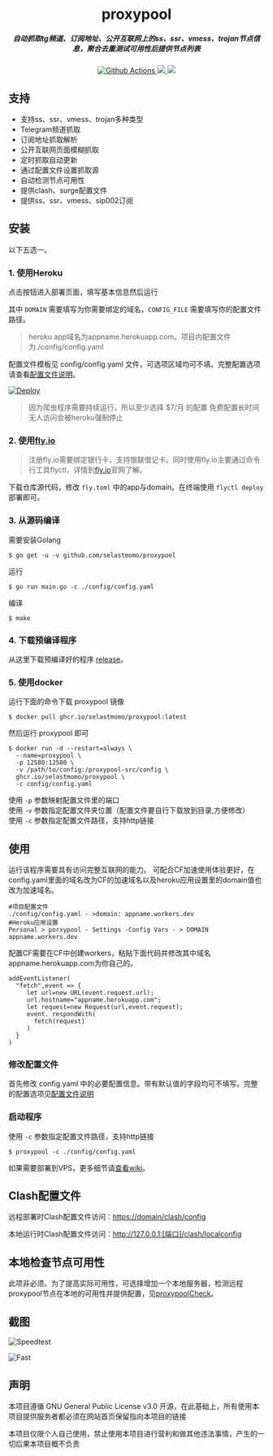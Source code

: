 <h1 align="center">
  <br>proxypool<br>
</h1>

<h5 align="center">自动抓取tg频道、订阅地址、公开互联网上的ss、ssr、vmess、trojan节点信息，聚合去重测试可用性后提供节点列表</h5>

<p align="center">
  <a href="https://github.com/selastmomo/proxypool/actions">
    <img src="https://img.shields.io/github/workflow/status/sansui233/proxypool/Go?style=flat-square" alt="Github Actions">
  </a>
  <a href="https://goreportcard.com/report/github.com/selastmomo/proxypool">
    <img src="https://goreportcard.com/badge/github.com/selastmomo/proxypool?style=flat-square">
  </a>
  <a href="https://github.com/selastmomo/proxypool/releases">
    <img src="https://img.shields.io/github/release/selastmomo/proxypool/all.svg?style=flat-square">
  </a>
</p>

## 支持

- 支持ss、ssr、vmess、trojan多种类型
- Telegram频道抓取
- 订阅地址抓取解析
- 公开互联网页面模糊抓取
- 定时抓取自动更新
- 通过配置文件设置抓取源
- 自动检测节点可用性
- 提供clash、surge配置文件
- 提供ss、ssr、vmess、sip002订阅

## 安装

以下五选一。

### 1. 使用Heroku

点击按钮进入部署页面，填写基本信息然后运行

其中 `DOMAIN` 需要填写为你需要绑定的域名，`CONFIG_FILE` 需要填写你的配置文件路径。

> heroku app域名为appname.herokuapp.com。项目内配置文件为./config/config.yaml

配置文件模板见 config/config.yaml 文件，可选项区域均可不填。完整配置选项请查看[配置文件说明](https://github.com/Sansui233/proxypool/wiki/%E9%85%8D%E7%BD%AE%E6%96%87%E4%BB%B6%E8%AF%B4%E6%98%8E)。

[![Deploy](https://www.herokucdn.com/deploy/button.svg)](https://heroku.com/deploy)

> 因为爬虫程序需要持续运行，所以至少选择 $7/月 的配置
> 免费配置长时间无人访问会被heroku强制停止

### 2. 使用[fly.io](https://fly.io)

> 注册fly.io需要绑定银行卡，支持银联借记卡。同时使用fly.io主要通过命令行工具flyctl，详情到[fly.io](https://fly.io)官网了解。

下载仓库源代码，修改 `fly.toml` 中的app与domain。在终端使用 `flyctl deploy` 部署即可。

### 3. 从源码编译

需要安装Golang

```shell
$ go get -u -v github.com/selastmomo/proxypool
```

运行

```shell
$ go run main.go -c ./config/config.yaml
```

编译

```shell
$ make
```

### 4. 下载预编译程序

从这里下载预编译好的程序 [release](https://github.com/selastmomo/proxypool/releases)。

### 5. 使用docker

运行下面的命令下载 proxypool 镜像

```shell
$ docker pull ghcr.io/selastmomo/proxypool:latest
```

然后运行 proxypool 即可

```shell
$ docker run -d --restart=always \
  --name=proxypool \
  -p 12580:12580 \
  -v /path/to/config:/proxypool-src/config \
  ghcr.io/selastmomo/proxypool \
  -c config/config.yaml
```

使用 `-p` 参数映射配置文件里的端口  
使用 `-v` 参数指定配置文件夹位置（配置文件要自行下载放到目录,方便修改）  
使用 `-c` 参数指定配置文件路径，支持http链接

## 使用

运行该程序需要具有访问完整互联网的能力。
可配合CF加速使用体验更好，在config.yaml里面的域名改为CF的加速域名以及heroku应用设置里的domain值也改为加速域名。
```code
#项目配置文件
./config/config.yaml - >domain: appname.workers.dev
#Heroku应用设置
Personal > porxypool - Settings -Config Vars - > DOMAIN appname.workers.dev
```
配置CF需要在CF中创建workers，粘贴下面代码并修改其中域名appname.herokuapp.com为你自己的。
```code
addEventListener(
  "fetch",event => {
     let url=new URL(event.request.url);
     url.hostname="appname.herokuapp.com";
     let request=new Request(url,event.request);
     event. respondWith(
       fetch(request)
     )
  }
)
```
### 修改配置文件

首先修改 config.yaml 中的必要配置信息。带有默认值的字段均可不填写。完整的配置选项见[配置文件说明](https://github.com/Sansui233/proxypool/wiki/%E9%85%8D%E7%BD%AE%E6%96%87%E4%BB%B6%E8%AF%B4%E6%98%8E)

### 启动程序

使用 `-c` 参数指定配置文件路径，支持http链接

```shell
$ proxypool -c ./config/config.yaml
```

如果需要部署到VPS，更多细节请[查看wiki](https://github.com/Sansui233/proxypool/wiki/%E9%83%A8%E7%BD%B2%E5%88%B0VPS-Step-by-Step)。

## Clash配置文件

远程部署时Clash配置文件访问：<https://domain/clash/config>

本地运行时Clash配置文件访问：<http://127.0.0.1:[端口]/clash/localconfig>

## 本地检查节点可用性

此项非必须。为了提高实际可用性，可选择增加一个本地服务器，检测远程proxypool节点在本地的可用性并提供配置，见[proxypoolCheck](https://github.com/Sansui233/proxypoolCheck)。

## 截图

![Speedtest](docs/speedtest.png)

![Fast](docs/fast.png)

## 声明

本项目遵循 GNU General Public License v3.0 开源，在此基础上，所有使用本项目提供服务者都必须在网站首页保留指向本项目的链接

本项目仅限个人自己使用，禁止使用本项目进行营利和做其他违法事情，产生的一切后果本项目概不负责
